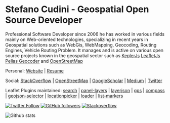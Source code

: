 # Stefano Cudini - Geospatial Open Source Developer

Professional Software Developer since 2006 he has worked in various fields mainly
on Web-oriented technologies, specializing in recent years in Geospatial solutions
such as WebGis, WebMapping, Geocoding, Routing Engines, Vehicle Routing Problem.
It manages and is active on various open source projects known in the geospatial sector such as [KeplerJs](https://keplerjs.io/) [LeafletJs](https://leafletjs.com/) [Pelias Geocoder](https://pelias.io/) and [OpenStreetMap](https://osm.org/)

Personal:
[Website](https://opengeo.tech/) | [Resume](http://stefanocudini.github.io/stefanocudini/)

Social: 
[StackOverflow](https://stackoverflow.com/users/526444/stefcud) | 
[OpenStreetMap](https://osm.org/user/StefanoCudini) | 
[GoogleScholar](https://scholar.google.com/citations?user=3s158_wAAAAJ) | 
[Medium](https://medium.com/@stefcud) | 
[Twitter](https://twitter.com/zakis)

Leaflet Plugins maintained: 
[search](https://github.com/stefanocudini/leaflet-search) | 
[panel-layers](https://github.com/stefanocudini/leaflet-panel-layers) | 
[layerjson](https://github.com/stefanocudini/leaflet-layerjson) | 
[gps](https://github.com/stefanocudini/leaflet-gps) | 
[compass](https://github.com/stefanocudini/leaflet-compass) | 
[geojson-selector](https://github.com/stefanocudini/leaflet-geojson-selector) | 
[locationpicker](https://github.com/stefanocudini/leaflet-locationpicker) | 
[loader](https://github.com/stefanocudini/leaflet-loader) | 
[list-markers](https://github.com/stefanocudini/leaflet-list-markers)

[![Twitter Follow](https://img.shields.io/twitter/follow/zakis?label=Follow)](https://twitter.com/intent/follow?screen_name=zakis) 
[![GitHub followers](https://img.shields.io/github/followers/stefanocudini?label=Follow&style=social)](https://github.com/stefanocudini?tab=followers) 
[![Stackoverflow](https://img.shields.io/badge/Stackoverflow-+2k-brightgreen?style=social&logo=stackoverflow)](https://stackoverflow.com/users/526444/stefcud?tab=profile)

![Github stats](https://github-readme-stats.vercel.app/api?username=stefanocudini&theme=graywhite&hide_border=true&custom_title=Activity%20stats)
